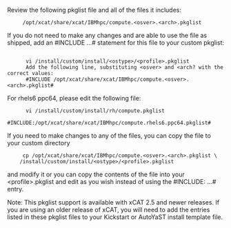 Review the following pkglist file and all of the files it includes: 

~~~~    
     /opt/xcat/share/xcat/IBMhpc/compute.<osver>.<arch>.pkglist 
~~~~    

If you do not need to make any changes and are able to use the file as shipped, add an #INCLUDE ...# statement for this file to your custom pkglist: 

~~~~
    
      vi /install/custom/install/<ostype>/<profile>.pkglist
      Add the following line, substituting <osver> and <arch? with the correct values:
      #INCLUDE /opt/xcat/share/xcat/IBMhpc/compute.<osver>.<arch>.pkglist#
~~~~    

    

For rhels6 ppc64, please edit the following file: 
 
~~~~   
      vi /install/custom/install/rh/compute.pkglist
      #INCLUDE:/opt/xcat/share/xcat/IBMhpc/compute.rhels6.ppc64.pkglist#
~~~~    

If you need to make changes to any of the files, you can copy the file to your custom directory
 
~~~~    
     cp /opt/xcat/share/xcat/IBMhpc/compute.<osver>.<arch>.pkglist \
    /install/custom/install/<ostype>/<profile>.pkglist
~~~~    

and modify it or you can copy the contents of the file into your
 &lt;profile&gt;.pkglist and edit as you wish instead of using the #INCLUDE: ...# entry. 

Note: This pkglist support is available with xCAT 2.5 and newer releases. 
If you are using an older release of xCAT, you will need to add the entries listed in
 these pkglist files to your Kickstart or AutoYaST install template file. 
